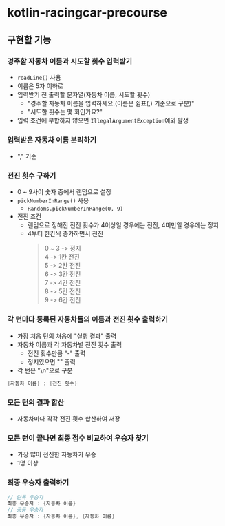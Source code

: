 # kotlin-racingcar-precourse

## 구현할 기능

### 경주할 자동차 이름과 시도할 횟수 입력받기

- `readLine()` 사용
- 이름은 5자 이하로
- 입력받기 전 출력할 문자열(자동차 이름, 시도할 횟수)
  - "경주할 자동차 이름을 입력하세요.(이름은 쉼표(,) 기준으로 구분)"
  - "시도할 횟수는 몇 회인가요?"
- 입력 조건에 부합하지 않으면 `IllegalArgumentException`예외 발생

### 입력받은 자동차 이름 분리하기

- "," 기준

### 전진 횟수 구하기

- 0 ~ 9사이 숫자 중에서 랜덤으로 설정
- `pickNumberInRange()` 사용
  - `Randoms.pickNumberInRange(0, 9)`
- 전진 조건
  - 랜덤으로 정해진 전진 횟수가 4이상일 경우에는 전진, 4미만일 경우에는 정지
  - 4부터 한칸씩 증가하면서 전진
    >   0 ~ 3 -> 정지  
    4 -> 1칸 전진  
    5 -> 2칸 전진  
    6 -> 3칸 전진  
    7 -> 4칸 전진  
    8 -> 5칸 전진  
    9 -> 6칸 전진

### 각 턴마다 등록된 자동차들의 이름과 전진 횟수 출력하기

- 가장 처음 턴의 처음에 "실행 결과" 출력
- 자동차 이름과 각 자동차별 전진 횟수 출력
  - 전진 횟수만큼 "-" 출력
  - 정지였으면 "" 출력
- 각 턴은 "\n"으로 구분
```kotlin
{자동차 이름} : {전진 횟수}
```

### 모든 턴의 결과 합산

- 자동차마다 각각 전진 횟수 합산하여 저장

### 모든 턴이 끝나면 최종 점수 비교하여 우승자 찾기

- 가장 많이 전진한 자동차가 우승
- 1명 이상

### 최종 우승자 출력하기

```kotlin
// 단독 우승자
최종 우승자 : {자동차 이름}
// 공동 우승자
최종 우승자 : {자동차 이름}, {자동차 이름}
```